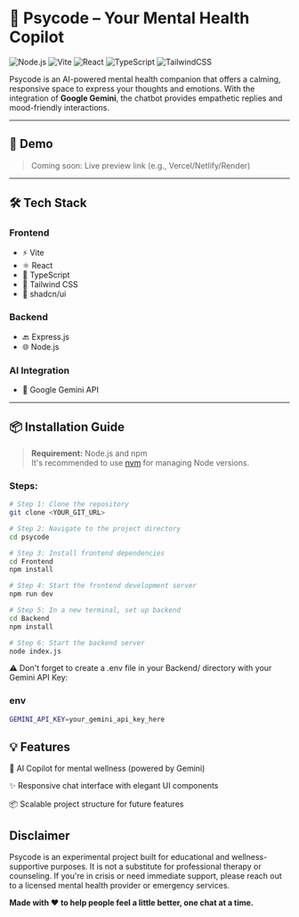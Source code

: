 # 🧠 Psycode – Your Mental Health Copilot

![Node.js](https://img.shields.io/badge/Node.js-339933?style=for-the-badge&logo=nodedotjs&logoColor=white)
![Vite](https://img.shields.io/badge/Vite-646CFF?style=for-the-badge&logo=vite&logoColor=white)
![React](https://img.shields.io/badge/React-20232A?style=for-the-badge&logo=react&logoColor=61DAFB)
![TypeScript](https://img.shields.io/badge/TypeScript-3178C6?style=for-the-badge&logo=typescript&logoColor=white)
![TailwindCSS](https://img.shields.io/badge/TailwindCSS-38B2AC?style=for-the-badge&logo=tailwind-css&logoColor=white)

Psycode is an AI-powered mental health companion that offers a calming, responsive space to express your thoughts and emotions. With the integration of **Google Gemini**, the chatbot provides empathetic replies and mood-friendly interactions.

---

## 🚀 Demo

> Coming soon: Live preview link (e.g., Vercel/Netlify/Render)

---

## 🛠 Tech Stack

### Frontend
- ⚡️ Vite
- ⚛️ React
- 🔷 TypeScript
- 🎨 Tailwind CSS
- 🧩 shadcn/ui

### Backend
- 🔙 Express.js
- 🌐 Node.js

### AI Integration
- 🤖 Google Gemini API

---

## 📦 Installation Guide

> **Requirement:** Node.js and npm  
> It's recommended to use [nvm](https://github.com/nvm-sh/nvm#installing-and-updating) for managing Node versions.

### Steps:

```bash
# Step 1: Clone the repository
git clone <YOUR_GIT_URL>

# Step 2: Navigate to the project directory
cd psycode

# Step 3: Install frontend dependencies
cd Frontend
npm install

# Step 4: Start the frontend development server
npm run dev

# Step 5: In a new terminal, set up backend
cd Backend
npm install

# Step 6: Start the backend server
node index.js
```

⚠️ Don't forget to create a .env file in your Backend/ directory with your Gemini API Key:
### env
```bash
GEMINI_API_KEY=your_gemini_api_key_here
```
## 💡 Features
🤖 AI Copilot for mental wellness (powered by Gemini)

✨ Responsive chat interface with elegant UI components

📦 Scalable project structure for future features

## Disclaimer
Psycode is an experimental project built for educational and wellness-supportive purposes.
It is not a substitute for professional therapy or counseling.
If you're in crisis or need immediate support, please reach out to a licensed mental health provider or emergency services.

**Made with ❤️ to help people feel a little better, one chat at a time.**

